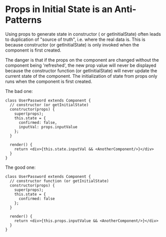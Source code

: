 # Props in Initial State is an Anti-Patterns

Using props to generate state in constructor ( or getInitialState) often leads to duplication of "source of truth", i.e. where the real data is. This is because constructor (or getInitialState) is only invoked when the component is first created.

The danger is that if the props on the component are changed without the component being 'refreshed', the new prop value will never be displayed because the constructor function (or getInitialState) will never update the current state of the component. The initialization of state from props only runs when the component is first created.

The bad one:

```
class UserPassword extends Component {
  // constructor (or getInitialState)
  constructor(props) {
    super(props);
    this.state = {
      confirmed: false,
      inputVal: props.inputValue
    };
  }

  render() {
    return <div>{this.state.inputVal && <AnotherComponent/>}</div>
  }
}
```

The good one:

```
class UserPassword extends Component {
  // constructor function (or getInitialState)
  constructor(props) {
    super(props);
    this.state = {
      confirmed: false
    };
  }

  render() {
    return <div>{this.props.inputValue && <AnotherComponent/>}</div>
  }
}
```